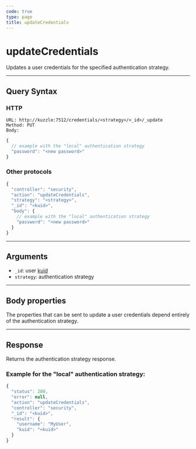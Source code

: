 ```yaml
---
code: true
type: page
title: updateCredentials
---
```


# updateCredentials



Updates a user credentials for the specified authentication strategy.

---

## Query Syntax

### HTTP

```http
URL: http://kuzzle:7512/credentials/<strategy>/<_id>/_update
Method: PUT
Body:
```

```js
{
  // example with the "local" authentication strategy
  "password": "<new password>"
}
```

### Other protocols

```js
{
  "controller": "security",
  "action": "updateCredentials",
  "strategy": "<strategy>",
  "_id": "<kuid>",
  "body": {
    // example with the "local" authentication strategy
    "password": "<new password>"
  }
}
```

---

## Arguments

- `_id`: user [kuid](/core/2/guides/main-concepts/5-authentication#kuzzle-user-identifier-kuid)
- `strategy`: authentication strategy

---

## Body properties

The properties that can be sent to update a user credentials depend entirely of the authentication strategy.

---

## Response

Returns the authentication strategy response.

### Example for the "local" authentication strategy:

```js
{
  "status": 200,
  "error": null,
  "action": "updateCredentials",
  "controller": "security",
  "_id": "<kuid>",
  "result": {
    "username": "MyUser",
    "kuid": "<kuid>"
  }
}
```
